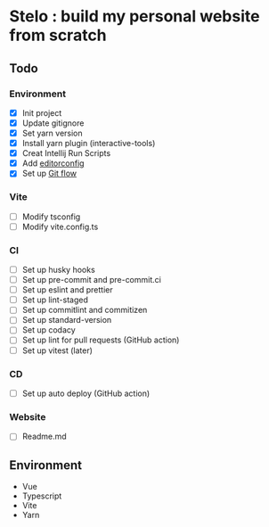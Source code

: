 # Stelo : build my personal website from scratch

## Todo
### Environment
- [x] Init project
- [x] Update gitignore
- [x] Set yarn version
- [x] Install yarn plugin (interactive-tools)
- [x] Creat Intellij Run Scripts
- [x] Add [editorconfig](https://editorconfig.org/#example-file)
- [x] Set up [Git flow](https://ihower.tw/blog/archives/5140)
### Vite
- [ ] Modify tsconfig
- [ ] Modify vite.config.ts
### CI
- [ ] Set up husky hooks
- [ ] Set up pre-commit and pre-commit.ci
- [ ] Set up eslint and prettier
- [ ] Set up lint-staged
- [ ] Set up commitlint and commitizen
- [ ] Set up standard-version
- [ ] Set up codacy
- [ ] Set up lint for pull requests (GitHub action)
- [ ] Set up vitest (later)
### CD
- [ ] Set up auto deploy (GitHub action)
### Website
- [ ] Readme.md

## Environment
- Vue
- Typescript
- Vite
- Yarn
